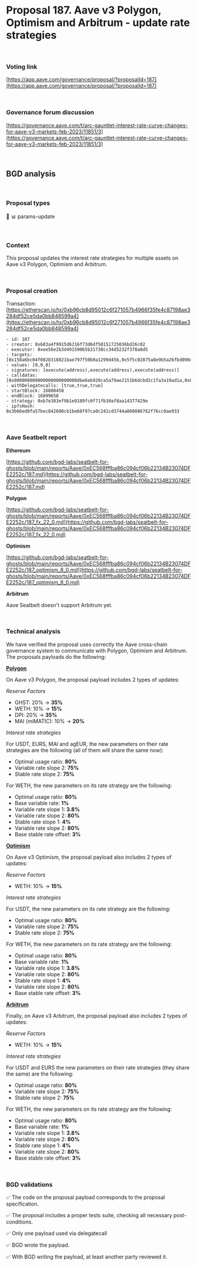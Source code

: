 # Proposal 187. Aave v3 Polygon, Optimism and Arbitrum - update rate strategies

<br>

### Voting link

[https://app.aave.com/governance/proposal/?proposalId=187](https://app.aave.com/governance/proposal/?proposalId=187)

<br>

### Governance forum discussion

[https://governance.aave.com/t/arc-gauntlet-interest-rate-curve-changes-for-aave-v3-markets-feb-2023/11851/3](https://governance.aave.com/t/arc-gauntlet-interest-rate-curve-changes-for-aave-v3-markets-feb-2023/11851/3)

<br>

## BGD analysis

<br>

### Proposal types

:wrench: :bar_chart: params-update

<br>

### Context

This proposal updates the interest rate strategies for multiple assets on Aave v3 Polygon, Optimism and Arbitrum.

<br>

### Proposal creation

Transaction: [https://etherscan.io/tx/0xb96cb8d95012c6f271057b4966f35fe4c87198ae3284df52ce5da0bb848599a4](https://etherscan.io/tx/0xb96cb8d95012c6f271057b4966f35fe4c87198ae3284df52ce5da0bb848599a4)

```
- id: 187
- creator: 0x683a4f9915d6216f73d6df50151725036bd26c02
- executor: 0xee56e2b3d491590b5b31738cc34d5232f378a8d5
- targets: [0x158a6bc04f0828318821bae797f50b0a1299d45b,0x5f5c02875a8e9b5a26fbd09040abcfdeb2aa6711,0x2e2b1f112c4d79a9d22464f0d345de9b792705f1]
- values: [0,0,0]
- signatures: [execute(address),execute(address),execute(address)]
- calldatas: [0x000000000000000000000000dbe6eb920ca5a79ae2151b6dcbd2c1fa3a19ad1a,0x0000000000000000000000007902f3c60f05b5a6b7e4ce0cac11cb17bc8e607c,0x0000000000000000000000007a9a9c14b35e58ffa1cc84ab421ace0fdcd289e3]
- withDelegatecalls: [true,true,true]
- startBlock: 16880458
- endBlock: 16899658
- strategy: 0xb7e383ef9b1e9189fc0f71fb30af8aa14377429e
- ipfsHash: 0x3b66ed0fa57bec842608cb1be68f97ca0c241cd3744a860086762f76cc0ae933
```

<br>

### Aave Seatbelt report

**Ethereum**

[https://github.com/bgd-labs/seatbelt-for-ghosts/blob/main/reports/Aave/0xEC568fffba86c094cf06b22134B23074DFE2252c/187.md](https://github.com/bgd-labs/seatbelt-for-ghosts/blob/main/reports/Aave/0xEC568fffba86c094cf06b22134B23074DFE2252c/187.md)

**Polygon**

[https://github.com/bgd-labs/seatbelt-for-ghosts/blob/main/reports/Aave/0xEC568fffba86c094cf06b22134B23074DFE2252c/187_fx_22_0.md](https://github.com/bgd-labs/seatbelt-for-ghosts/blob/main/reports/Aave/0xEC568fffba86c094cf06b22134B23074DFE2252c/187_fx_22_0.md)

**Optimism**

[https://github.com/bgd-labs/seatbelt-for-ghosts/blob/main/reports/Aave/0xEC568fffba86c094cf06b22134B23074DFE2252c/187_optimism_8_0.md](https://github.com/bgd-labs/seatbelt-for-ghosts/blob/main/reports/Aave/0xEC568fffba86c094cf06b22134B23074DFE2252c/187_optimism_8_0.md)

**Arbitrum**

Aave Seatbelt doesn't support Arbitrum yet.

<br>

### Technical analysis

We have verified the proposal uses correctly the Aave cross-chain governance system to communicate with Polygon, Optimism and Arbitrum.
The proposals payloads do the following:

**[Polygon](https://polygonscan.com/address/0xdbe6eb920ca5a79ae2151b6dcbd2c1fa3a19ad1a#code#F21#L1)**

On Aave v3 Polygon, the proposal payload includes 2 types of updates:

_Reserve Factors_

- GHST: 20% -> **35%**
- WETH: 10% -> **15%**
- DPI: 20% -> **35%**
- MAI (miMATIC): 10% -> **20%**

_Interest rate strategies_

For USDT, EURS, MAI and agEUR, the new parameters on their rate strategies are the following (all of them will share the same now):

- Optimal usage ratio: **80%**
- Variable rate slope 2: **75%**
- Stable rate slope 2: **75%**

For WETH, the new parameters on its rate strategy are the following:

- Optimal usage ratio: **80%**
- Base variable rate: **1%**
- Variable rate slope 1: **3.8%**
- Variable rate slope 2: **80%**
- Stable rate slope 1: **4%**
- Variable rate slope 2: **80%**
- Base stable rate offset: **3%**

**[Optimism](https://optimistic.etherscan.io/address/0x7902f3c60f05b5a6b7e4ce0cac11cb17bc8e607c#code#F21#L1)**

On Aave v3 Optimism, the proposal payload also includes 2 types of updates:

_Reserve Factors_

- WETH: 10% -> **15%**

_Interest rate strategies_

For USDT, the new parameters on its rate strategy are the following:

- Optimal usage ratio: **80%**
- Variable rate slope 2: **75%**
- Stable rate slope 2: **75%**

For WETH, the new parameters on its rate strategy are the following:

- Optimal usage ratio: **80%**
- Base variable rate: **1%**
- Variable rate slope 1: **3.8%**
- Variable rate slope 2: **80%**
- Stable rate slope 1: **4%**
- Variable rate slope 2: **80%**
- Base stable rate offset: **3%**

**[Arbitrum](https://arbiscan.io/address/0x7a9a9c14b35e58ffa1cc84ab421ace0fdcd289e3#code#F21#L1)**

Finally, on Aave v3 Arbitrum, the proposal payload also includes 2 types of updates:

_Reserve Factors_

- WETH: 10% -> **15%**

_Interest rate strategies_

For USDT and EURS the new parameters on their rate strategies (they share the same) are the following:

- Optimal usage ratio: **80%**
- Variable rate slope 2: **75%**
- Stable rate slope 2: **75%**

For WETH, the new parameters on its rate strategy are the following:

- Optimal usage ratio: **80%**
- Base variable rate: **1%**
- Variable rate slope 1: **3.8%**
- Variable rate slope 2: **80%**
- Stable rate slope 1: **4%**
- Variable rate slope 2: **80%**
- Base stable rate offset: **3%**

<br>

### BGD validations

:white_check_mark: The code on the proposal payload corresponds to the proposal specification.

:white_check_mark: The proposal includes a proper tests suite, checking all necessary post-conditions.

:white_check_mark: Only one payload used via delegatecall

:white_check_mark: BGD wrote the payload.

:white_check_mark: With BGD writing the payload, at least another party reviewed it.
